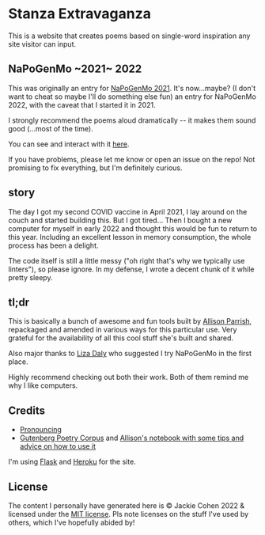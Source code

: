 # Stanza Extravaganza

This is a website that creates poems based on single-word inspiration any site visitor can input.

## NaPoGenMo ~2021~ 2022

This was originally an entry for [NaPoGenMo 2021](https://github.com/NaPoGenMo/NaPoGenMo2021). It's now...maybe? (I don't want to cheat so maybe I'll do something else fun) an entry for NaPoGenMo 2022, with the caveat that I started it in 2021.

I strongly recommend the poems aloud dramatically -- it makes them sound good (...most of the time).

You can see and interact with it [here](https://stanza-extravaganza.herokuapp.com/). 

If you have problems, please let me know or open an issue on the repo! Not promising to fix everything, but I'm definitely curious.

## story 

The day I got my second COVID vaccine in April 2021, I lay around on the couch and started building this. But I got tired... Then I bought a new computer for myself in early 2022 and thought this would be fun to return to this year. Including an excellent lesson in memory consumption, the whole process has been a delight.

The code itself is still a little messy ("oh right that's why we typically use linters"), so please ignore. In my defense, I wrote a decent chunk of it while pretty sleepy.

## tl;dr

This is basically a bunch of awesome and fun tools built by [Allison Parrish](https://www.decontextualize.com/), repackaged and amended in various ways for this particular use. Very grateful for the availability of all this cool stuff she's built and shared.

Also major thanks to [Liza Daly](https://lizadaly.com/) who suggested I try NaPoGenMo in the first place.

Highly recommend checking out both their work. Both of them remind me why I like computers. 

## Credits

* [Pronouncing](https://pypi.org/project/pronouncing/)
* [Gutenberg Poetry Corpus](https://github.com/aparrish/gutenberg-poetry-corpus) and [Allison's notebook with some tips and advice on how to use it](https://github.com/aparrish/gutenberg-poetry-corpus/blob/master/quick-experiments.ipynb)

I'm using [Flask](https://flask.palletsprojects.com/en/2.0.x/) and [Heroku](http://heroku.com/) for the site.


## License

The content I personally have generated here is &copy; Jackie Cohen 2022 & licensed under the [MIT license](https://opensource.org/licenses/MIT). Pls note licenses on the stuff I've used by others, which I've hopefully abided by!


